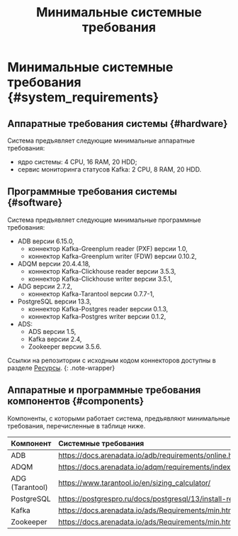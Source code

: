 ﻿---
layout: default
title: Минимальные системные требования
nav_order: 1
parent: Эксплуатация
has_children: false
has_toc: false
---

# Минимальные системные требования {#system_requirements}

## Аппаратные требования системы {#hardware}

Система предъявляет следующие минимальные аппаратные требования:
* ядро системы: 4 CPU, 16 RAM, 20 HDD;
* сервис мониторинга статусов Kafka: 2 CPU, 8 RAM, 20 HDD.

## Программные требования системы {#software}
Система предъявляет следующие минимальные программные требования:
* ADB версии 6.15.0,
  * коннектор Kafka-Greenplum reader (PXF) версии 1.0,
  * коннектор Kafka-Greenplum writer (FDW) версии 0.10.2,
* ADQM версии 20.4.4.18,
  * коннектор Kafka-Clickhouse reader версии 3.5.3,
  * коннектор Kafka-Clickhouse writer версии 3.5.1,
* ADG версии 2.7.2,
  * коннектор Kafka-Tarantool версии 0.7.7-1,
* PostgreSQL версии 13.3,
  * коннектор Kafka-Postgres reader версии 0.1.3,
  * коннектор Kafka-Postgres writer версии 0.1.2,
* ADS:
  * ADS версии 1.5,
  * Kafka версии 2.4,
  * Zookeeper версии 3.5.6.

Ссылки на репозитории с исходным кодом коннекторов доступны в разделе [Ресурсы](../../resources/resources.md).
{: .note-wrapper}

## Аппаратные и программные требования компонентов {#components}

Компоненты, с которыми работает система, предъявляют минимальные требования, перечисленные 
в таблице ниже.

| Компонент | Системные требования
|:-|:-
| ADB | <https://docs.arenadata.io/adb/requirements/online.html#id2>
| ADQM | <https://docs.arenadata.io/adqm/requirements/index.html#clickhouse>
| ADG (Tarantool) | <https://www.tarantool.io/en/sizing_calculator/>
| PostgreSQL | <https://postgrespro.ru/docs/postgresql/13/install-requirements>
| Kafka | <https://docs.arenadata.io/ads/Requirements/min.html>
| Zookeeper | <https://docs.arenadata.io/ads/Requirements/min.html>